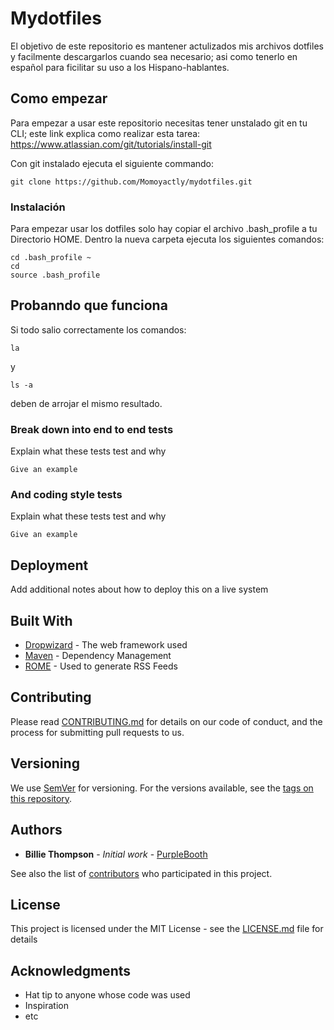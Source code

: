 # Mydotfiles

El objetivo de este repositorio es mantener actulizados mis archivos dotfiles y facilmente descargarlos cuando sea necesario; asi como tenerlo en español para ficilitar su uso a los Hispano-hablantes.

## Como empezar

Para empezar a usar este repositorio necesitas tener unstalado git en tu CLI; este link explica como realizar esta tarea: 
https://www.atlassian.com/git/tutorials/install-git

Con git instalado ejecuta el siguiente commando:
```
git clone https://github.com/Momoyactly/mydotfiles.git
```

### Instalación

Para empezar usar los dotfiles solo hay copiar el archivo .bash_profile a tu Directorio HOME. 
Dentro la nueva carpeta ejecuta los siguientes comandos:

```
cd .bash_profile ~
cd
source .bash_profile
```

## Probanndo que funciona

Si todo salio correctamente los comandos:

```
la
```
y 
  
```
ls -a
```

deben de arrojar el mismo resultado.


### Break down into end to end tests

Explain what these tests test and why

```
Give an example
```

### And coding style tests

Explain what these tests test and why

```
Give an example
```

## Deployment

Add additional notes about how to deploy this on a live system

## Built With

* [Dropwizard](http://www.dropwizard.io/1.0.2/docs/) - The web framework used
* [Maven](https://maven.apache.org/) - Dependency Management
* [ROME](https://rometools.github.io/rome/) - Used to generate RSS Feeds

## Contributing

Please read [CONTRIBUTING.md](https://gist.github.com/PurpleBooth/b24679402957c63ec426) for details on our code of conduct, and the process for submitting pull requests to us.

## Versioning

We use [SemVer](http://semver.org/) for versioning. For the versions available, see the [tags on this repository](https://github.com/your/project/tags). 

## Authors

* **Billie Thompson** - *Initial work* - [PurpleBooth](https://github.com/PurpleBooth)

See also the list of [contributors](https://github.com/your/project/contributors) who participated in this project.

## License

This project is licensed under the MIT License - see the [LICENSE.md](LICENSE.md) file for details

## Acknowledgments

* Hat tip to anyone whose code was used
* Inspiration
* etc
